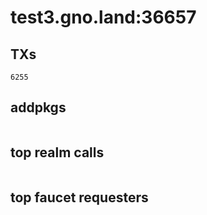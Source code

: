 # test3.gno.land:36657

## TXs
```
6255
```

## addpkgs
```
```

## top realm calls
```
```

## top faucet requesters
```
```

